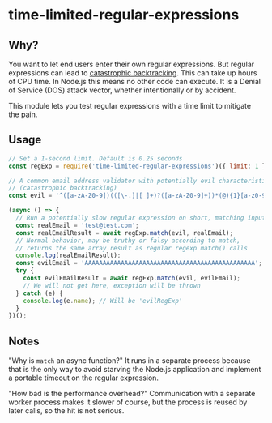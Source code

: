 # time-limited-regular-expressions

## Why?

You want to let end users enter their own regular expressions. But regular expressions can lead to [catastrophic backtracking](https://medium.com/@nitinpatel_20236/what-are-evil-regexes-7b21058c747e). This can take up hours of CPU time. In Node.js this means no other code can execute. It is a Denial of Service (DOS) attack vector, whether intentionally or by accident.

This module lets you test regular expressions with a time limit to mitigate the pain.

## Usage

```javascript
// Set a 1-second limit. Default is 0.25 seconds
const regExp = require('time-limited-regular-expressions')({ limit: 1 });

// A common email address validator with potentially evil characteristics
// (catastrophic backtracking)
const evil = '^([a-zA-Z0-9])(([\-.]|[_]+)?([a-zA-Z0-9]+))*(@){1}[a-z0-9]+[.]{1}(([a-z]{2,3})|([a-z]{2,3}[.]{1}[a-z]{2,3}))$';

(async () => {
  // Run a potentially slow regular expression on short, matching input
  const realEmail = 'test@test.com';
  const realEmailResult = await regExp.match(evil, realEmail);
  // Normal behavior, may be truthy or falsy according to match,
  // returns the same array result as regular regexp match() calls
  console.log(realEmailResult);
  const evilEmail = 'AAAAAAAAAAAAAAAAAAAAAAAAAAAAAAAAAAAAAAAAAAAAAAA';
  try {
    const evilEmailResult = await regExp.match(evil, evilEmail);
    // We will not get here, exception will be thrown
  } catch (e) {
    console.log(e.name); // Will be 'evilRegExp'
  }
})();
```

## Notes

"Why is `match` an async function?" It runs in a separate process because that is the only way to avoid starving the Node.js application and implement a portable timeout on the regular expression.

"How bad is the performance overhead?" Communication with a separate worker process makes it slower of course, but the process is reused by later calls, so the hit is not serious.
